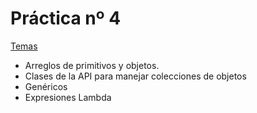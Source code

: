 # Práctica nº 4

<ins>Temas</ins>

- Arreglos de primitivos y objetos.
- Clases de la API para manejar colecciones de objetos
- Genéricos
- Expresiones Lambda